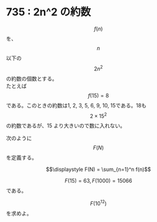 # 735 : 2n^2 の約数

$$f(n)$$を、$$n$$以下の$$2n^2$$の約数の個数とする。  
たとえば$$f(15) = 8$$である。このときの約数は1, 2, 3, 5, 6, 9, 10, 15である。18も$$2×15^2$$の約数であるが、15 より大きいので数に入れない。

次のように$$F(N)$$を定義する。

$$\displaystyle F(N) = \sum_{n=1}^n f(n)$$

$$F(15) = 63, F(1000) = 15066$$である。

$$F(10^{12})$$を求めよ。

